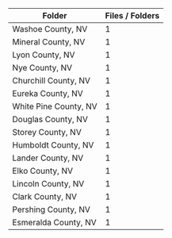| Folder                |   Files / Folders |
|-----------------------|-------------------|
| Washoe County, NV     |                 1 |
| Mineral County, NV    |                 1 |
| Lyon County, NV       |                 1 |
| Nye County, NV        |                 1 |
| Churchill County, NV  |                 1 |
| Eureka County, NV     |                 1 |
| White Pine County, NV |                 1 |
| Douglas County, NV    |                 1 |
| Storey County, NV     |                 1 |
| Humboldt County, NV   |                 1 |
| Lander County, NV     |                 1 |
| Elko County, NV       |                 1 |
| Lincoln County, NV    |                 1 |
| Clark County, NV      |                 1 |
| Pershing County, NV   |                 1 |
| Esmeralda County, NV  |                 1 |